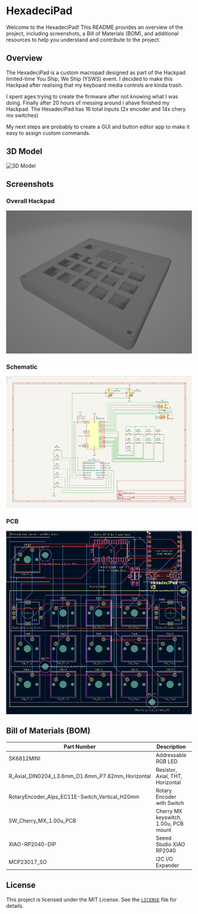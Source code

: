 # HexadeciPad

Welcome to the HexadeciPad! This README provides an overview of the project, including screenshots, a Bill of Materials (BOM), and additional resources to help you understand and contribute to the project.

## Overview

The HexadeciPad is a custom macropad designed as part of the Hackpad limited-time You Ship, We Ship (YSWS) event. I decided to make this Hackpad after realising that my keyboard media controls are kinda trash.

I spent ages trying to create the firmware after not knowing what I was doing. Finally after 20 hours of messing around i ahave finished my Hackpad. The HexadeciPad has 16 total inputs (2x encoder and 14x chery mx switches)

My next steps are probably to create a GUI and button editor app to make it easy to assign custom commands.

## 3D Model

![3D Model](https://viewscreen.githubusercontent.com/view/solid?url=https%3a%2f%2fraw.githubusercontent.com%2fskalnik%2fsecret-bear-clip%2fmaster%2fstl%2fclip.stl)

## Screenshots

### Overall Hackpad
![Overall Hackpad](images/overall_hackpad.png)

### Schematic
![Schematic](images/schematic.png)

### PCB
![PCB](images/pcb.png)


## Bill of Materials (BOM)

| Part Number                | Description                                      | Quantity |
|----------------------------|--------------------------------------------------|----------|
| SK6812MINI                 | Addressable RGB LED                              | 2        |
| R_Axial_DIN0204_L3.6mm_D1.6mm_P7.62mm_Horizontal | Resistor, Axial, THT, Horizontal | 2        |
| RotaryEncoder_Alps_EC11E-Switch_Vertical_H20mm | Rotary Encoder with Switch | 2        |
| SW_Cherry_MX_1.00u_PCB     | Cherry MX keyswitch, 1.00u, PCB mount             | 14       |
| XIAO-RP2040-DIP            | Seeed Studio XIAO RP2040                         | 1        |
| MCP23017_SO                | I2C I/O Expander                                 | 1        |


## License

This project is licensed under the MIT License. See the [`LICENSE`](LICENSE ) file for details.